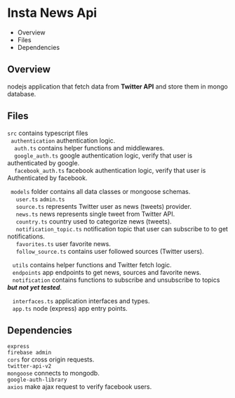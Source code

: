 # Insta News Api

* Overview
* Files
* Dependencies

## Overview
nodejs application that fetch data from **Twitter API** and store them in mongo database.

## Files
`src` contains typescript files  
&nbsp;&nbsp;`authentication` authentication logic.  
&nbsp;&nbsp;&nbsp;&nbsp;`auth.ts` contains helper functions and middlewares.  
&nbsp;&nbsp;&nbsp;&nbsp;`google_auth.ts` google authentication logic, verify that user is authenticated by google.  
&nbsp;&nbsp;&nbsp;&nbsp;`facebook_auth.ts` facebook authentication logic, verify that user is Authenticated by facebook.  

&nbsp;&nbsp;`models` folder contains all data classes or mongoose schemas.  
&nbsp;&nbsp;&nbsp;&nbsp; `user.ts` `admin.ts`  
&nbsp;&nbsp;&nbsp;&nbsp; `source.ts` represents Twitter user as news (tweets) provider.  
&nbsp;&nbsp;&nbsp;&nbsp; `news.ts` news represents single tweet from Twitter API.  
&nbsp;&nbsp;&nbsp;&nbsp; `country.ts` country used to categorize news (tweets).  
&nbsp;&nbsp;&nbsp;&nbsp; `notification_topic.ts` notification topic that user can subscribe to to get notifications.  
&nbsp;&nbsp;&nbsp;&nbsp; `favorites.ts` user favorite news.  
&nbsp;&nbsp;&nbsp;&nbsp; `follow_source.ts` contains user followed sources (Twitter users).  

&nbsp;&nbsp; `utils` contains helper functions and Twitter fetch logic.  
&nbsp;&nbsp; `endpoints` app endpoints to get news, sources and favorite news.  
&nbsp;&nbsp; `notification` contains functions to subscribe and unsubscribe to topics _**but not yet tested**_.  

&nbsp;&nbsp; `interfaces.ts` application interfaces and types.  
&nbsp;&nbsp; `app.ts` node (express) app entry points.  

## Dependencies 
`express`  
`firebase admin`  
`cors` for cross origin requests.  
`twitter-api-v2`  
`mongoose` connects to mongodb.  
`google-auth-library`  
`axios` make ajax request to verify facebook users.  

